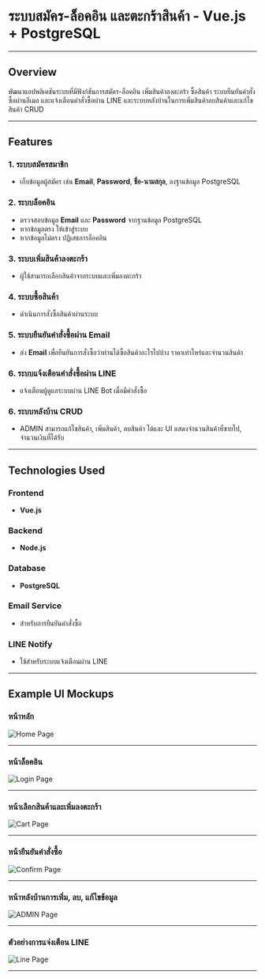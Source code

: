 # ระบบสมัคร-ล็อคอิน และตะกร้าสินค้า - Vue.js + PostgreSQL  

---

## Overview  

พัฒนาแอปพลิเคชันระบบที่มีฟังก์ชันการสมัคร-ล็อคอิน เพิ่มสินค้าลงตะกร้า ซื้อสินค้า ระบบยืนยันคำสั่งซื้อผ่านอีเมล และแจ้งเตือนคำสั่งซื้อผ่าน LINE และระบบหลังบ้านในการเพิ่มสินค้าลบสินค้าและแก้ไขสินค้า CRUD

---

## Features  

### 1. ระบบสมัครสมาชิก  
- เก็บข้อมูลผู้สมัคร เช่น **Email**, **Password**, **ชื่อ-นามสกุล**, ลงฐานข้อมูล PostgreSQL  

### 2. ระบบล็อคอิน  
- ตรวจสอบข้อมูล **Email** และ **Password** จากฐานข้อมูล PostgreSQL  
- หากข้อมูลตรง ให้เข้าสู่ระบบ  
- หากข้อมูลไม่ตรง ปฏิเสธการล็อคอิน  

### 3. ระบบเพิ่มสินค้าลงตะกร้า  
- ผู้ใช้สามารถเลือกสินค้าจากระบบและเพิ่มลงตะกร้า  

### 4. ระบบซื้อสินค้า  
- ดำเนินการสั่งซื้อสินค้าผ่านระบบ

### 5. ระบบยืนยันคำสั่งซื้อผ่าน Email
- ส่ง **Email** เพื่อยืนยันการสั่งซื้อว่าท่านได้ซื้อสินค้าอะไรไปบ้าง ราคาเท่าไหร่และจำนวนสินค้า

### 6. ระบบแจ้งเตือนคำสั่งซื้อผ่าน LINE  
- แจ้งเตือนผู้ดูแลระบบผ่าน LINE Bot เมื่อมีคำสั่งซื้อ

### 6. ระบบหลังบ้าน CRUD  
- ADMIN สามารถแก้ไขสินค้า, เพิ่มสินค้า, ลบสินค้า ได้และ​ UI แสดงจำนวนสินค้าที่ขายไป, จำนวนเงินที่ได้รับ

---

## Technologies Used  

### Frontend  
- **Vue.js**  

### Backend  
- **Node.js**  

### Database  
- **PostgreSQL**  

### Email Service  
- สำหรับการยืนยันคำสั่งซื้อ  

### LINE Notify  
- ใช้สำหรับระบบแจ้งเตือนผ่าน LINE  

---

## Example UI Mockups  


### หน้าหลัก  
![Home Page](assets/Home.jpg)  

---


### หน้าล็อคอิน  
![Login Page](assets/Login.jpg)  


---

### หน้าเลือกสินค้าและเพิ่มลงตะกร้า  
![Cart Page](assets/Cart.jpg)  

---

### หน้ายืนยันคำสั่งซื้อ  
![Confirm Page](assets/Ordered.jpg)  

---

### หน้าหลังบ้านการเพิ่ม, ลบ, แก้ไขข้อมูล  
![ADMIN Page](assets/CRUD.jpg)  

---

### ตัวอย่างการแจ่งเตือน LINE
![Line Page](assets/Line.jpg)  

---

